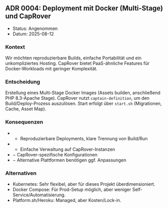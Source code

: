 ## ADR 0004: Deployment mit Docker (Multi-Stage) und CapRover

- Status: Angenommen
- Datum: 2025-08-12

### Kontext
Wir möchten reproduzierbare Builds, einfache Portabilität und ein unkompliziertes Hosting. CapRover bietet PaaS-ähnliche Features für Docker-Workloads mit geringer Komplexität.

### Entscheidung
Erstellung eines Multi-Stage Docker Images (Assets builden, anschließend PHP 8.3-Apache Stage). CapRover nutzt `captain-definition`, um den Build/Deploy-Prozess auszulösen. Start erfolgt über `start.sh` (Migrationen, Cache, Asset Map).

### Konsequenzen
- + Reproduzierbare Deployments, klare Trennung von Build/Run
- + Einfache Verwaltung auf CapRover-Instanzen
- − CapRover-spezifische Konfigurationen
- − Alternative Plattformen benötigen ggf. Anpassungen

### Alternativen
- Kubernetes: Sehr flexibel, aber für dieses Projekt überdimensioniert.
- Docker Compose: Für Prod-Setup möglich, aber weniger Self-Service/Automatisierung.
- Platform.sh/Heroku: Managed, aber Kosten/Lock-in.


